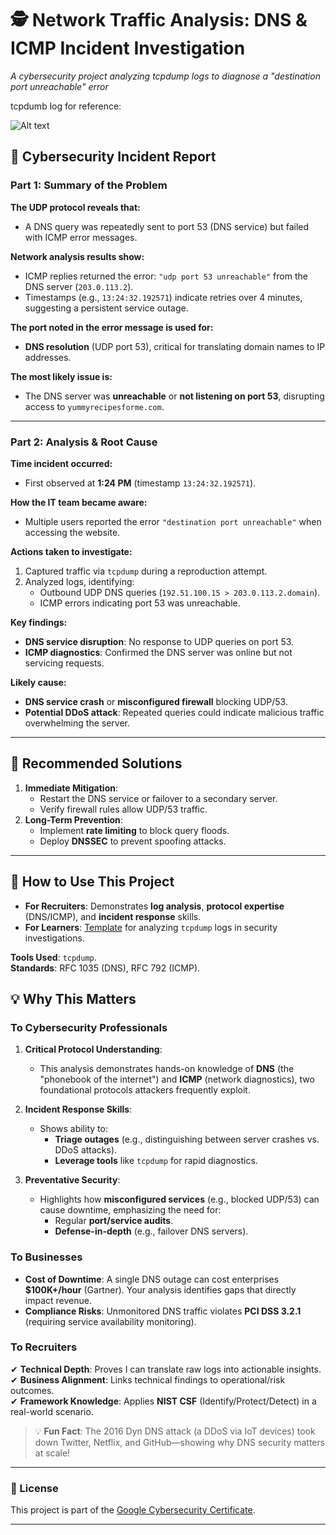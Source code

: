 # 🕵️ Network Traffic Analysis: DNS & ICMP Incident Investigation  
*A cybersecurity project analyzing tcpdump logs to diagnose a "destination port unreachable" error*

tcpdumb log for reference:


![Alt text](https://i.imgur.com/renNHPK.png)
## 📝 Cybersecurity Incident Report  

### **Part 1: Summary of the Problem**  
**The UDP protocol reveals that:**  
- A DNS query was repeatedly sent to port 53 (DNS service) but failed with ICMP error messages.  

**Network analysis results show:**  
- ICMP replies returned the error: `"udp port 53 unreachable"` from the DNS server (`203.0.113.2`).  
- Timestamps (e.g., `13:24:32.192571`) indicate retries over 4 minutes, suggesting a persistent service outage.  

**The port noted in the error message is used for:**  
- **DNS resolution** (UDP port 53), critical for translating domain names to IP addresses.  

**The most likely issue is:**  
- The DNS server was **unreachable** or **not listening on port 53**, disrupting access to `yummyrecipesforme.com`.  

---

### **Part 2: Analysis & Root Cause**  
**Time incident occurred:**  
- First observed at **1:24 PM** (timestamp `13:24:32.192571`).  

**How the IT team became aware:**  
- Multiple users reported the error `"destination port unreachable"` when accessing the website.  

**Actions taken to investigate:**  
1. Captured traffic via `tcpdump` during a reproduction attempt.  
2. Analyzed logs, identifying:  
   - Outbound UDP DNS queries (`192.51.100.15 > 203.0.113.2.domain`).  
   - ICMP errors indicating port 53 was unreachable.  

**Key findings:**  
- **DNS service disruption**: No response to UDP queries on port 53.  
- **ICMP diagnostics**: Confirmed the DNS server was online but not servicing requests.  

**Likely cause:**  
- **DNS service crash** or **misconfigured firewall** blocking UDP/53.  
- **Potential DDoS attack**: Repeated queries could indicate malicious traffic overwhelming the server.  

---

## 🔧 Recommended Solutions  
1. **Immediate Mitigation**:  
   - Restart the DNS service or failover to a secondary server.  
   - Verify firewall rules allow UDP/53 traffic.  
2. **Long-Term Prevention**:  
   - Implement **rate limiting** to block query floods.  
   - Deploy **DNSSEC** to prevent spoofing attacks.  

---

## 📂 How to Use This Project  
- **For Recruiters**: Demonstrates **log analysis**, **protocol expertise** (DNS/ICMP), and **incident response** skills.  
- **For Learners**: [Template](https://docs.google.com/document/d/1hwjSRYalxGd-qyRIXWz8LBVuSAgEq0AHXOF_BB7DdrI/template/preview) for analyzing `tcpdump` logs in security investigations.  

**Tools Used**: `tcpdump`.  
**Standards**: RFC 1035 (DNS), RFC 792 (ICMP).  


## 💡 Why This Matters  
### **To Cybersecurity Professionals**  
1. **Critical Protocol Understanding**:  
   - This analysis demonstrates hands-on knowledge of **DNS** (the "phonebook of the internet") and **ICMP** (network diagnostics), two foundational protocols attackers frequently exploit.  

2. **Incident Response Skills**:  
   - Shows ability to:  
     - **Triage outages** (e.g., distinguishing between server crashes vs. DDoS attacks).  
     - **Leverage tools** like `tcpdump` for rapid diagnostics.  

3. **Preventative Security**:  
   - Highlights how **misconfigured services** (e.g., blocked UDP/53) can cause downtime, emphasizing the need for:  
     - Regular **port/service audits**.  
     - **Defense-in-depth** (e.g., failover DNS servers).  

### **To Businesses**  
- **Cost of Downtime**: A single DNS outage can cost enterprises **$100K+/hour** (Gartner). Your analysis identifies gaps that directly impact revenue.  
- **Compliance Risks**: Unmonitored DNS traffic violates **PCI DSS 3.2.1** (requiring service availability monitoring).  

### **To Recruiters**  
✔ **Technical Depth**: Proves I can translate raw logs into actionable insights.  
✔ **Business Alignment**: Links technical findings to operational/risk outcomes.  
✔ **Framework Knowledge**: Applies **NIST CSF** (Identify/Protect/Detect) in a real-world scenario.  

> 💡 **Fun Fact**: The 2016 Dyn DNS attack (a DDoS via IoT devices) took down Twitter, Netflix, and GitHub—showing why DNS security matters at scale!  

---

### 📜 License  
This project is part of the [Google Cybersecurity Certificate](https://www.coursera.org/professional-certificates/google-cybersecurity).  


---

